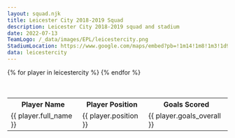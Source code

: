 ```yaml
---
layout: squad.njk
title: Leicester City 2018-2019 Squad
description: Leicester City 2018-2019 squad and stadium
date: 2022-07-13
TeamLogo: /_data/images/EPL/leicestercity.png
StadiumLocation: https://www.google.com/maps/embed?pb=!1m14!1m8!1m3!1d9688.769811865703!2d-1.1421895!3d52.6203662!3m2!1i1024!2i768!4f13.1!3m3!1m2!1s0x0%3A0xcd89e0170e2399aa!2sKing%20Power%20Stadium!5e0!3m2!1sen!2sza!4v1657775118224!5m2!1sen!2sza
data: leicestercity
---
```


<table class="table" style="margin-left:auto;margin-right:auto;margin-top:10%;">
<tr>
<th>Player Name</th><th>Player Position</th><th>Goals Scored</th>
</tr>
{% for player in leicestercity %}
<tr>
<td>{{ player.full_name }}</td><td>{{ player.position }}</td><td>{{ player.goals_overall }}
</tr>
{% endfor %}
</table>